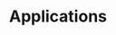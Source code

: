 ---
title: "Applications"
weight: 10
description: "This section describes the design decisions associated with common applications on endpoints configured according to guidance in ASD's Blueprint for Secure Cloud."
---